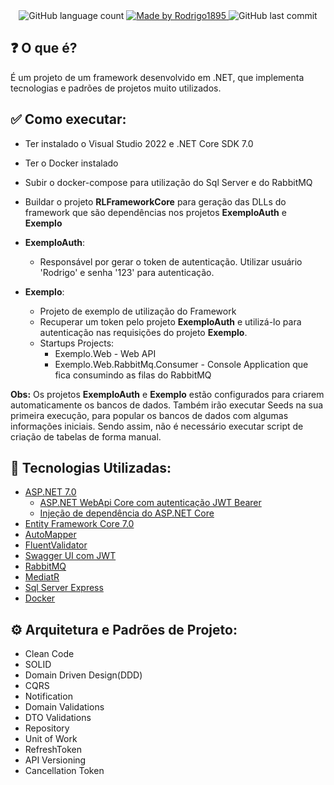 <div align="center">
  <img alt="GitHub language count" src="https://img.shields.io/github/languages/count/Rodrigo1895/RLFrameworkCore">
  
  <a href="https://www.linkedin.com/in/rodrigo-lima-9607137b/">
    <img alt="Made by Rodrigo1895" src="https://img.shields.io/badge/made%20by-Rodrigo1895-%2304D361">
  </a>

  <img alt="GitHub last commit" src="https://img.shields.io/github/last-commit/Rodrigo1895/RLFrameworkCore">
</div>

## :question: O que é?
É um projeto de um framework desenvolvido em .NET, que implementa tecnologias e padrões de projetos muito utilizados.

## :white_check_mark: Como executar:
- Ter instalado o Visual Studio 2022 e .NET Core SDK 7.0
- Ter o Docker instalado
- Subir o docker-compose para utilização do Sql Server e do RabbitMQ
- Buildar o projeto **RLFrameworkCore** para geração das DLLs do framework que são dependências nos projetos **ExemploAuth** e **Exemplo**
  
- **ExemploAuth**:
  - Responsável por gerar o token de autenticação. Utilizar usuário 'Rodrigo' e senha '123' para autenticação.
- **Exemplo**:
  - Projeto de exemplo de utilização do Framework
  - Recuperar um token pelo projeto **ExemploAuth** e utilizá-lo para autenticação nas requisições do projeto **Exemplo**.
  - Startups Projects:
    - Exemplo.Web - Web API
    - Exemplo.Web.RabbitMq.Consumer - Console Application que fica consumindo as filas do RabbitMQ
  
**Obs:** Os projetos **ExemploAuth** e **Exemplo** estão configurados para criarem automaticamente os bancos de dados. Também irão executar Seeds na sua primeira execução, para popular os bancos de dados com algumas informações iniciais. Sendo assim, não é necessário executar script de criação de tabelas de forma manual.

## :rocket: Tecnologias Utilizadas:
- [ASP.NET 7.0][asp_net_link]
  - [ASP.NET WebApi Core com autenticação JWT Bearer][asp_net_web_api_link]
  - [Injeção de dependência do ASP.NET Core][asp_net_di_link]
- [Entity Framework Core 7.0][ef_core_link]
- [AutoMapper][automapper_link]
- [FluentValidator][fluent_validator_link]
- [Swagger UI com JWT][swagger_link]
- [RabbitMQ][rabbitmq_link]
- [MediatR][mediatr_link]
- [Sql Server Express][sql_server_link]
- [Docker][docker_link]

## :gear: Arquitetura e Padrões de Projeto:
- Clean Code
- SOLID
- Domain Driven Design(DDD)
- CQRS
- Notification
- Domain Validations
- DTO Validations
- Repository
- Unit of Work
- RefreshToken
- API Versioning
- Cancellation Token

<!-- Links -->
[asp_net_link]: https://learn.microsoft.com/pt-br/aspnet/core/release-notes/aspnetcore-7.0?view=aspnetcore-7.0
[asp_net_web_api_link]: https://learn.microsoft.com/pt-br/aspnet/core/tutorials/first-web-api?view=aspnetcore-7.0&tabs=visual-studio
[asp_net_di_link]: https://learn.microsoft.com/pt-br/aspnet/core/fundamentals/dependency-injection?view=aspnetcore-7.0
[ef_core_link]: https://learn.microsoft.com/pt-br/ef/core/
[automapper_link]: https://automapper.org/
[fluent_validator_link]: https://fluentvalidation.net/
[swagger_link]: https://swagger.io/tools/swagger-ui/
[rabbitmq_link]: https://www.rabbitmq.com/
[mediatr_link]: https://github.com/jbogard/MediatR
[sql_server_link]: https://learn.microsoft.com/en-us/sql/sql-server/
[docker_link]: https://www.docker.com/